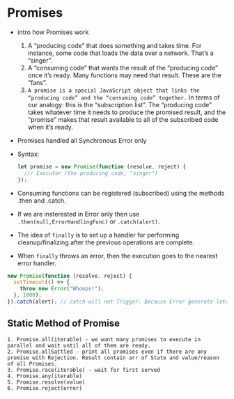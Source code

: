 # Promises

- intro how Promises work
  1. A “producing code” that does something and takes time. For instance, some code that loads the data over a network. That’s a “singer”.
  2. A “consuming code” that wants the result of the “producing code” once it’s ready. Many functions may need that result. These are the “fans”.
  3. `A promise is a special JavaScript object that links the “producing code” and the “consuming code” together.` In terms of our analogy: this is the “subscription list”. The “producing code” takes whatever time it needs to produce the promised result, and the “promise” makes that result available to all of the subscribed code when it’s ready.
- Promises handled all Synchronous Error only
- Syntax:

  ```js
  let promise = new Promise(function (resolve, reject) {
    /// Executor (the producing code, "singer")
  });
  ```

- Consuming functions can be registered (subscribed) using the methods .then and .catch.
- If we are insterested in Error only then use `.then(null,ErrorHandlingFunc)` or `.catch(alert)`.
- The idea of `finally` is to set up a handler for performing cleanup/finalizing after the previous operations are complete.
- When `finally` throws an error, then the execution goes to the nearest error handler.

```js
new Promise(function (resolve, reject) {
  setTimeout(() => {
    throw new Error("Whoops!");
  }, 1000);
}).catch(alert); // catch will not Trigger. Because Error generate leter, so promise can't handle
```

## Static Method of Promise

    1. Promise.all(iterable) - we want many promises to execute in parallel and wait until all of them are ready.
    2. Promise.allSattled - print all promises even if there are any promise with Rejection. Result contain arr of State and value/reason of all Promises.
    3. Promise.race(iterable) - wait for first served
    4. Promise.any(iterable)
    5. Promise.resolve(value)
    6. Promise.reject(error)
